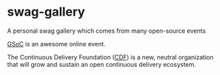 # swag-gallery
A personal swag gallery which comes from many open-source events

[GSoC](gsoc) is an awesome online event.

The Continuous Delivery Foundation ([CDF](cdf)) is a new, neutral organization that will grow and sustain an open continuous delivery ecosystem.

